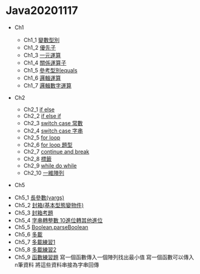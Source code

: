 # Java20201117
+ Ch1
  * Ch1_1 [變數型別](https://github.com/xvpowerg/java20201117/blob/main/ch1_20201117/Ch1_1.java)
  * Ch1_2 [優先子](https://github.com/xvpowerg/java20201117/blob/main/ch1_20201117/Ch1_2.java)
  * Ch1_3 [一元運算](https://github.com/xvpowerg/java20201117/blob/main/ch1_20201117/Ch1_3.java)
  * Ch1_4 [關係運算子](https://github.com/xvpowerg/java20201117/blob/main/ch1_20201117/Ch1_4.java)
  * Ch1_5 [參考型別equals](https://github.com/xvpowerg/java20201117/blob/main/ch1_20201117/Ch1_5.java)
  * Ch1_6 [邏輯運算](https://github.com/xvpowerg/java20201117/blob/main/ch1_20201117/Ch1_6.java)
  * Ch1_7 [邏輯數字運算](https://github.com/xvpowerg/java20201117/blob/main/ch1_20201117/Ch1_7.java)
+ Ch2
  * Ch2_1 [if else](https://github.com/xvpowerg/java20201117/blob/main/ch2_20201119/Ch2_1.java)
  * Ch2_2 [if else if](https://github.com/xvpowerg/java20201117/blob/main/ch2_20201119/Ch2_2.java)
  * Ch2_3 [switch case 常數](https://github.com/xvpowerg/java20201117/blob/main/ch2_20201119/Ch2_3.java)
  * Ch2_4 [switch case 字串](https://github.com/xvpowerg/java20201117/blob/main/ch2_20201119/Ch2_4.java)
  * Ch2_5 [for loop](https://github.com/xvpowerg/java20201117/blob/main/ch2_20201119/Ch2_5.java)
  * Ch2_6 [for loop 題型](https://github.com/xvpowerg/java20201117/blob/main/ch2_20201119/Ch2_6.java)
  * Ch2_7 [continue and break](https://github.com/xvpowerg/java20201117/blob/main/ch2_20201119/Ch2_7.java)
  * Ch2_8 [標籤](https://github.com/xvpowerg/java20201117/blob/main/ch2_20201119/Ch2_8.java)
  * Ch2_9 [while do while](https://github.com/xvpowerg/java20201117/blob/main/ch2_20201119/Ch2_9.java)
  * Ch2_10 [一維陣列](https://github.com/xvpowerg/java20201117/blob/main/ch2_20201119/Ch2_10.java)

+ Ch5
* Ch5_1 [長參數(vargs)](https://github.com/xvpowerg/java20201117/blob/main/ch5_20201201/Ch5_1.java)
* Ch5_2 [封箱(基本型態變物件)](https://github.com/xvpowerg/java20201117/blob/main/ch5_20201201/Ch5_2.java)
* Ch5_3 [封箱考題](https://github.com/xvpowerg/java20201117/blob/main/ch5_20201201/Ch5_3.java)
* Ch5_4 [字串轉整數 10進位轉其他進位](https://github.com/xvpowerg/java20201117/blob/main/ch5_20201201/Ch5_4.java)
* Ch5_5 [Boolean.parseBoolean](https://github.com/xvpowerg/java20201117/blob/main/ch5_20201201/Ch5_5.java)
* Ch5_6 [多載](https://github.com/xvpowerg/java20201117/blob/main/ch5_20201201/Ch5_6.java)
* Ch5_7 [多載練習1](https://github.com/xvpowerg/java20201117/blob/main/ch5_20201201/Ch5_7.java)
* Ch5_8 [多載練習2](https://github.com/xvpowerg/java20201117/blob/main/ch5_20201201/Ch5_8.java)
* Ch5_9 [函數練習題](https://github.com/xvpowerg/java20201117/blob/main/ch5_20201201/Ch5_9.java) 寫一個函數傳入一個陣列找出最小值 寫一個函數可以傳入n筆資料 將這些資料串接為字串回傳
